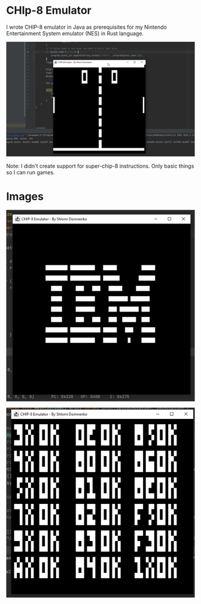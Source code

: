 # CHIp-8 Emulator

I wrote CHIP-8 emulator in Java as prerequisites for my Nintendo Entertainment System emulator (NES) in Rust language.

![](/images/Animation.gif)

Note: I didn't create support for super-chip-8 instructions. Only basic things so I can run games.

# Images

![](/images/949211a4-2f4f-438b-89de-301386669c6a.jfif)

![](/images/Screenshot%202023-01-20%20122844.png)